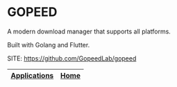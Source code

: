 # GOPEED

 A modern download manager that supports all platforms.
 
 Built with Golang and Flutter.

 SITE: https://github.com/GopeedLab/gopeed

 | [Applications](https://portable-linux-apps.github.io/apps.html) | [Home](https://portable-linux-apps.github.io)
 | --- | --- |
